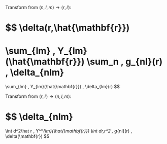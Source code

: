 Transform from $(n,l,m)\to(r,\hat r)$:

$$
\delta(r,\hat{\mathbf{r}})
=
\sum_{lm}
\, Y_{lm}(\hat{\mathbf{r}})
\sum_n
\, g_{nl}(r)
\, \delta_{nlm}
=
\sum_{lm}
\, Y_{lm}(\hat{\mathbf{r}})
\, \delta_{lm}(r)
$$

Transform from $(r,\hat r)\to(n,l,m)$:

$$
\delta_{nlm}
=
\int d^2\hat r
\, Y^*_{lm}(\hat{\mathbf{r}})
\int dr\,r^2
\, g_{nl}(r)
\, \delta(\mathbf{r})
$$
